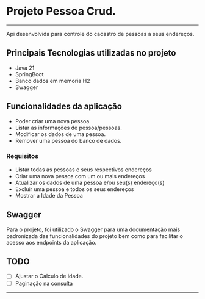 # Projeto Pessoa Crud.
----------

Api desenvolvida para controle do cadastro de pessoas a seus endereços.

## Principais Tecnologias utilizadas no projeto

- Java 21 
- SpringBoot 
- Banco dados em memoria H2
- Swagger

## Funcionalidades da aplicação

- Poder criar uma nova pessoa.
- Listar as informações de pessoa/pessoas.
- Modificar os dados de uma pessoa.
- Remover uma pessoa do banco de dados.

### Requisitos

- Listar todas as pessoas e seus respectivos endereços
- Criar uma nova pessoa com um ou mais endereços
- Atualizar os dados de uma pessoa e/ou seu(s) endereço(s)
- Excluir uma pessoa e todos os seus endereços
- Mostrar a Idade da Pessoa

## Swagger 

Para o projeto, foi utilizado o Swagger para uma documentação mais padronizada das funcionalidades do projeto bem como para facilitar o acesso aos endpoints da aplicação.

## TODO
- [ ] Ajustar o Calculo de idade.
- [ ] Paginação na consulta
----------
